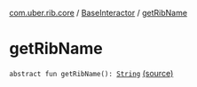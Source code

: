 [com.uber.rib.core](../index.md) / [BaseInteractor](index.md) / [getRibName](./get-rib-name.md)

# getRibName

`abstract fun getRibName(): `[`String`](https://kotlinlang.org/api/latest/jvm/stdlib/kotlin/-string/index.html) [(source)](https://github.com/asvid/GdzieTaBiedra/tree/master/app/src/main/java/com/uber/rib/core/BaseInteractor.kt#L51)